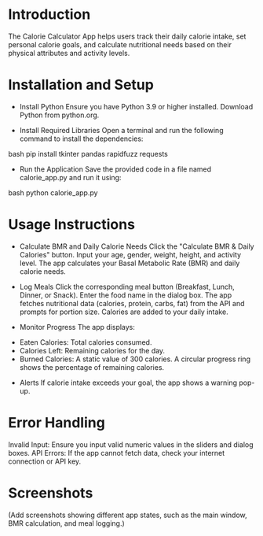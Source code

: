 # Introduction
The Calorie Calculator App helps users track their daily calorie intake, set personal calorie goals, and calculate nutritional needs based on their physical attributes and activity levels.

# Installation and Setup
- Install Python
Ensure you have Python 3.9 or higher installed. Download Python from python.org.

- Install Required Libraries
Open a terminal and run the following command to install the dependencies:

bash
pip install tkinter pandas rapidfuzz requests

- Run the Application
Save the provided code in a file named calorie_app.py and run it using:

bash
python calorie_app.py

# Usage Instructions
- Calculate BMR and Daily Calorie Needs
Click the "Calculate BMR & Daily Calories" button.
Input your age, gender, weight, height, and activity level.
The app calculates your Basal Metabolic Rate (BMR) and daily calorie needs.

- Log Meals
Click the corresponding meal button (Breakfast, Lunch, Dinner, or Snack).
Enter the food name in the dialog box.
The app fetches nutritional data (calories, protein, carbs, fat) from the API and prompts for portion size.
Calories are added to your daily intake.

- Monitor Progress
The app displays:
* Eaten Calories: Total calories consumed.
* Calories Left: Remaining calories for the day.
* Burned Calories: A static value of 300 calories.
A circular progress ring shows the percentage of remaining calories.

- Alerts
If calorie intake exceeds your goal, the app shows a warning pop-up.

# Error Handling
Invalid Input: Ensure you input valid numeric values in the sliders and dialog boxes.
API Errors: If the app cannot fetch data, check your internet connection or API key.

# Screenshots
(Add screenshots showing different app states, such as the main window, BMR calculation, and meal logging.)

